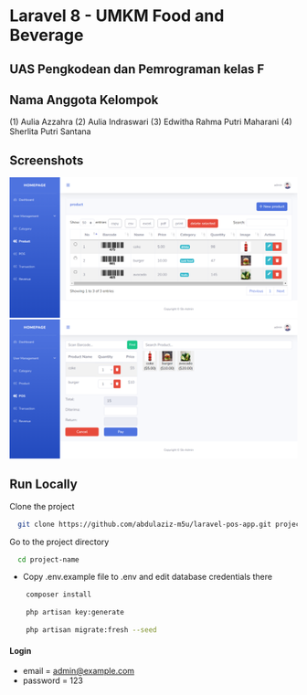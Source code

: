 # Laravel 8 - UMKM Food and Beverage

## UAS Pengkodean dan Pemrograman kelas F
## Nama Anggota Kelompok
(1) Aulia Azzahra
(2) Aulia Indraswari
(3) Edwitha Rahma Putri Maharani
(4) Sherlita Putri Santana

## Screenshots

![preview img](/preview.png)
![preview img](/preview2.png)

## Run Locally

Clone the project

```bash
  git clone https://github.com/abdulaziz-m5u/laravel-pos-app.git project-name
```

Go to the project directory

```bash
  cd project-name
```

-   Copy .env.example file to .env and edit database credentials there

```bash
    composer install
```

```bash
    php artisan key:generate
```

```bash
    php artisan migrate:fresh --seed
```

#### Login

-   email = admin@example.com
-   password = 123
